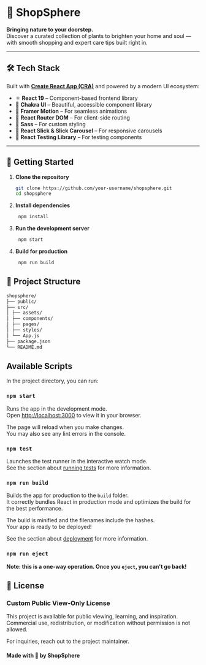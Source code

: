 # 🌿 ShopSphere

**Bringing nature to your doorstep.**  
Discover a curated collection of plants to brighten your home and soul — with smooth shopping and expert care tips built right in.

---

## 🛠️ Tech Stack

Built with **[Create React App (CRA)](https://create-react-app.dev/)** and powered by a modern UI ecosystem:

- ⚛️ **React 19** – Component-based frontend library
- 💅 **Chakra UI** – Beautiful, accessible component library
- 🎥 **Framer Motion** – For seamless animations
- 🧭 **React Router DOM** – For client-side routing
- 🎨 **Sass** – For custom styling
- 🎡 **React Slick & Slick Carousel** – For responsive carousels
- 🧪 **React Testing Library** – For testing components

---

## 🚀 Getting Started

1. **Clone the repository**

   ```bash
   git clone https://github.com/your-username/shopsphere.git
   cd shopsphere

   ```

2. **Install dependencies**

   ```bash
    npm install
   ```

3. **Run the development server**

   ```bash
    npm start
   ```

4. **Build for production**
   ```bash
    npm run build
   ```

## 📁 Project Structure
   ```bash
shopsphere/
├── public/
├── src/
│ ├── assets/
│ ├── components/
│ ├── pages/
│ ├── styles/
│ └── App.js
├── package.json
└── README.md
   ```

## Available Scripts

In the project directory, you can run:

### `npm start`

Runs the app in the development mode.\
Open [http://localhost:3000](http://localhost:3000) to view it in your browser.

The page will reload when you make changes.\
You may also see any lint errors in the console.

### `npm test`

Launches the test runner in the interactive watch mode.\
See the section about [running tests](https://facebook.github.io/create-react-app/docs/running-tests) for more information.

### `npm run build`

Builds the app for production to the `build` folder.\
It correctly bundles React in production mode and optimizes the build for the best performance.

The build is minified and the filenames include the hashes.\
Your app is ready to be deployed!

See the section about [deployment](https://facebook.github.io/create-react-app/docs/deployment) for more information.

### `npm run eject`

**Note: this is a one-way operation. Once you `eject`, you can't go back!**

## 📜 License

### Custom Public View-Only License

This project is available for public viewing, learning, and inspiration.
Commercial use, redistribution, or modification without permission is not allowed.

For inquiries, reach out to the project maintainer.

#### Made with 🌱 by ShopSphere
